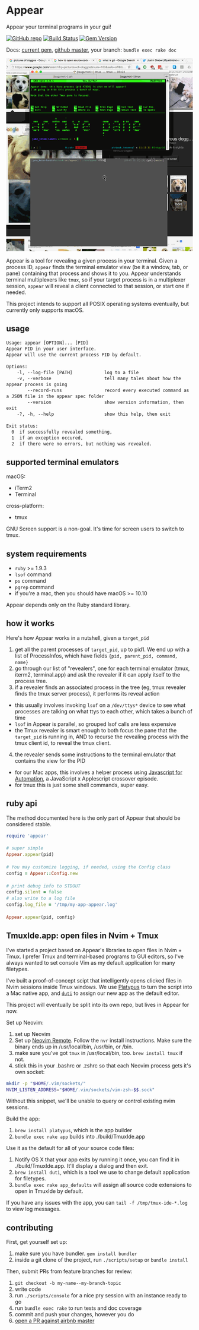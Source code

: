 # Appear

Appear your terminal programs in your gui!

[![GitHub repo](https://badge.fury.io/gh/airbnb%2Fappear.svg)](https://github.com/airbnb/appear) [![Build Status](https://secure.travis-ci.org/airbnb/appear.svg?branch=master)](http://travis-ci.org/airbnb/appear) [![Gem Version](https://badge.fury.io/rb/appear.svg)](https://badge.fury.io/rb/appear)

Docs: [current gem](http://www.rubydoc.info/gems/appear), [github master](http://www.rubydoc.info/github/airbnb/appear/master), your branch: `bundle exec rake doc`

[![screenshot demo thing](./screenshot.gif)](https://github.com/airbnb/appear/raw/master/screenshot.gif)
<!-- the above screenshot is purposefully broken for YARD docs: it's annoying
     there, but nice on github :) -->

Appear is a tool for revealing a given process in your terminal. Given a
process ID, `appear` finds the terminal emulator view (be it a window, tab, or
pane) containing that process and shows it to you. Appear understands terminal
multiplexers like `tmux`, so if your target process is in a multiplexer
session, `appear` will reveal a client connected to that session, or start one
if needed.

This project intends to support all POSIX operating systems eventually, but
currently only supports macOS.

## usage

```
Usage: appear [OPTION]... [PID]
Appear PID in your user interface.
Appear will use the current process PID by default.

Options:
    -l, --log-file [PATH]            log to a file
    -v, --verbose                    tell many tales about how the appear process is going
        --record-runs                record every executed command as a JSON file in the appear spec folder
        --version                    show version information, then exit
    -?, -h, --help                   show this help, then exit

Exit status:
  0  if successfully revealed something,
  1  if an exception occured,
  2  if there were no errors, but nothing was revealed.
```

## supported terminal emulators

macOS:

 - iTerm2
 - Terminal

cross-platform:

 - tmux

GNU Screen support is a non-goal. It's time for screen users to switch to tmux.

## system requirements

 - `ruby` >= 1.9.3
 - `lsof` command
 - `ps` command
 - `pgrep` command
 - if you're a mac, then you should have macOS >= 10.10

Appear depends only on the Ruby standard library.

## how it works

Here's how Appear works in a nutshell, given a `target_pid`

1. get all the parent processes of `target_pid`, up to pid1. We end up with a
   list of ProcessInfos, which have fields `{pid, parent_pid, command, name}`
2. go through our list of "revealers", one for each terminal emulator (tmux,
   iterm2, terminal.app) and ask the revealer if it can apply itself to the
   process tree.
3. if a revealer finds an associated process in the tree (eg, tmux revealer
finds the tmux server process), it performs its reveal action
  - this usually involves invoking `lsof` on a `/dev/ttys*` device to see what
    processes are talking on what ttys to each other, which takes a bunch of
    time
  - `lsof` in Appear is parallel, so grouped lsof calls are less expensive
  - the Tmux revealer is smart enough to both focus the pane that the
    `target_pid` is running in, AND to recurse the revealing process with the
    tmux client id, to reveal the tmux client.
4. the revealer sends some instructions to the terminal emulator that contains
the view for the PID
  - for our Mac apps, this involves a helper process using [Javascript for
    Automation][jfora], a JavaScript x Applescript crossover episode.
  - for tmux this is just some shell commands, super easy.

[jfora]: https://developer.apple.com/library/mac/releasenotes/InterapplicationCommunication/RN-JavaScriptForAutomation/Articles/OSX10-10.html#//apple_ref/doc/uid/TP40014508-CH109-SW1

## ruby api

The method documented here is the only part of Appear that should be considered
stable.

```ruby
require 'appear'

# super simple
Appear.appear(pid)

# You may customize logging, if needed, using the Config class
config = Appear::Config.new

# print debug info to STDOUT
config.silent = false
# also write to a log file
config.log_file = '/tmp/my-app-appear.log'

Appear.appear(pid, config)
```

## TmuxIde.app: open files in Nvim + Tmux

I've started a project based on Appear's libraries to open files in Nvim +
Tmux. I prefer Tmux and terminal-based programs to GUI editors, so I've always
wanted to set console Vim as my default application for many filetypes.

I've built a proof-of-concept scipt that intelligently opens clicked files in
Nvim sessions inside Tmux windows. We use
[Platypus](http://sveinbjorn.org/platypus) to turn the script into a Mac native
app, and [`duti`](http://duti.org/) to assign our new app as the default
editor.

This project will eventually be split into its own repo, but lives in Appear
for now.


Set up Neovim:

1. set up Neovim
1. Set up [Neovim Remote](https://github.com/mhinz/neovim-remote).
   Follow the `nvr` install instructions. Make sure the binary ends up in
   /usr/local/bin, /usr/bin, or /bin.
1. make sure you've got `tmux` in /usr/local/bin, too. `brew install tmux` if not.
1. stick this in your .bashrc or .zshrc so that each Neovim process gets it's own socket:
  ```bash
  mkdir -p "$HOME/.vim/sockets/"
  NVIM_LISTEN_ADDRESS="$HOME/.vim/sockets/vim-zsh-$$.sock"
  ```
  Without this snippet, we'll be unable to query or control existing nvim sessions.

Build the app:

1. `brew install platypus`, which is the app builder
1. `bundle exec rake app` builds into ./build/TmuxIde.app

Use it as the default for all of your source code files:

1. Notify OS X that your app exits by running it once, you can find it in
   ./build/TmuxIde.app. It'll display a dialog and then exit.
1. `brew install duti`, which is a tool we use to change default application for filetypes.
1. `bundle exec rake app_defaults` will assign all source code extensions to
   open in TmuxIde by default.

If you have any issues with the app, you can `tail -f /tmp/tmux-ide-*.log` to
view log messages.

## contributing

First, get yourself set up:

1. make sure you have bundler. `gem install bundler`
2. inside a git clone of the project, run `./scripts/setup` or `bundle install`

Then, submit PRs from feature branches for review:

1. `git checkout -b my-name--my-branch-topic`
1. write code
1. run `./scripts/console` for a nice pry session with an instance ready to go
1. run `bundle exec rake` to run tests and doc coverage
1. commit and push your changes, however you do
1. [open a PR against airbnb master](https://github.com/airbnb/appear/compare?expand=1)
